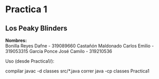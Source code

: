 # Practica 1

## Los Peaky Blinders

**Nombres:**  
Bonilla Reyes Dafne - 319089660
Castañón Maldonado Carlos Emilio - 319053315
García Ponce José Camilo - 319210536

Uso (desde Practica1/):

compilar javac -d classes src/*.java
correr java -cp classes Practica1

